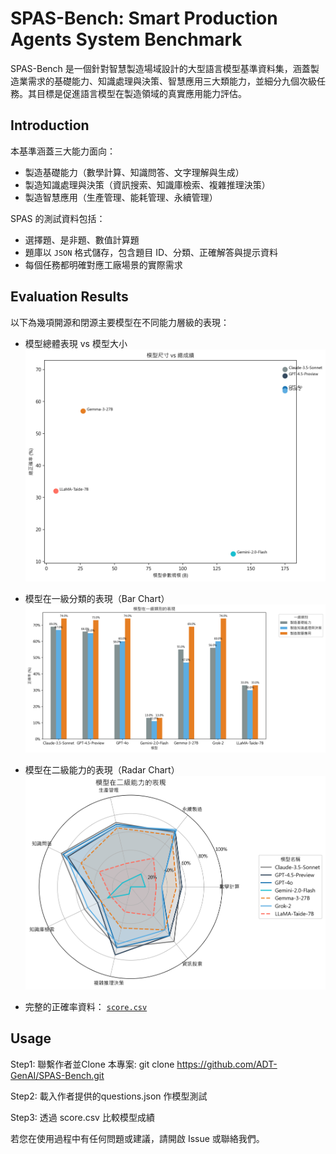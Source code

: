 # SPAS-Bench: Smart Production Agents System Benchmark
SPAS-Bench 是一個針對智慧製造場域設計的大型語言模型基準資料集，涵蓋製造業需求的基礎能力、知識處理與決策、智慧應用三大類能力，並細分九個次級任務。其目標是促進語言模型在製造領域的真實應用能力評估。

## Introduction
本基準涵蓋三大能力面向：
- 製造基礎能力（數學計算、知識問答、文字理解與生成）
- 製造知識處理與決策（資訊搜索、知識庫檢索、複雜推理決策）
- 製造智慧應用（生產管理、能耗管理、永續管理）

SPAS 的測試資料包括：
- 選擇題、是非題、數值計算題
- 題庫以 `JSON` 格式儲存，包含題目 ID、分類、正確解答與提示資料
- 每個任務都明確對應工廠場景的實際需求

## Evaluation Results
以下為幾項開源和閉源主要模型在不同能力層級的表現：

- 模型總體表現 vs 模型大小
![Scatter](images/spots.png)

- 模型在一級分類的表現（Bar Chart）
![Bar](images/bar.png)

- 模型在二級能力的表現（Radar Chart）
![Radar](images/radar.png)

- 完整的正確率資料：
[`score.csv`](./score.csv)

## Usage
Step1: 聯繫作者並Clone 本專案: git clone https://github.com/ADT-GenAI/SPAS-Bench.git
 
Step2: 載入作者提供的questions.json 作模型測試

Step3: 透過 score.csv 比較模型成績

若您在使用過程中有任何問題或建議，請開啟 Issue 或聯絡我們。
